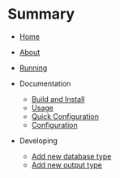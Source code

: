 # Summary

* [Home](/docs/index.md)
* [About](/docs/home_about.md)
* [Running](/docs/home_running.md)

* Documentation
  * [Build and Install](/docs/docs_install.md)
  * [Usage](/docs/docs_usage.md)
  * [Quick Configuration](/docs/docs_quick_conf.md)
  * [Configuration](/docs/docs_configuration.md)

* Developing
  * [Add new database type](/docs/dev_database.md)
  * [Add new output type](/docs/dev_output.md)
